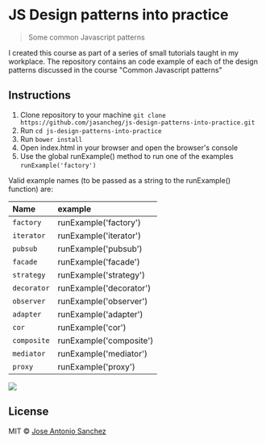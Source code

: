 # JS Design patterns into practice

> Some common Javascript patterns


I created this course as part of a series of small tutorials taught in my workplace. The repository contains an code example of each of the design patterns discussed in the course "Common Javascript patterns" 

## Instructions

1. Clone repository to your machine `git clone https://github.com/jasancheg/js-design-patterns-into-practice.git`
2. Run `cd js-design-patterns-into-practice`
3. Run `bower install`
4. Open index.html in your browser and open the browser's console
5. Use the global runExample() method to run one of the examples
    `runExample('factory')`

Valid example names (to be passed as a string to the runExample() function) are:

| Name | example |
| :------- | :---- |
|`factory` | runExample('factory') |
|`iterator`| runExample('iterator') |
|`pubsub` | runExample('pubsub') |
| `facade`| runExample('facade') |
|`strategy` | runExample('strategy') |
| `decorator`| runExample('decorator') |
|`observer` | runExample('observer') |
| `adapter` | runExample('adapter') |
|`cor` | runExample('cor') |
| `composite` | runExample('composite') |
|`mediator` | runExample('mediator') |
| `proxy` | runExample('proxy') |



![](https://raw.githubusercontent.com/jasancheg/js-design-patterns-into-practice/master/img/smile_128x128.png)

## License

MIT © [Jose Antonio Sanchez](https://github.com/jasancheg)